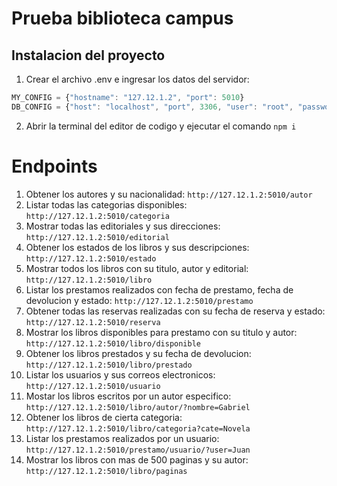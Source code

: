 # Prueba biblioteca campus
## Instalacion del proyecto
1. Crear el archivo .env e ingresar los datos del servidor:
```js
MY_CONFIG = {"hostname": "127.12.1.2", "port": 5010}
DB_CONFIG = {"host": "localhost", "port", 3306, "user": "root", "password": "", "database": "db_campus_bliblioteca"}
```
2. Abrir la terminal del editor de codigo y ejecutar el comando `npm i`
# Endpoints
1. Obtener los autores y su nacionalidad: `http://127.12.1.2:5010/autor`
2. Listar todas las categorias disponibles: `http://127.12.1.2:5010/categoria`
3. Mostrar todas las editoriales y sus direcciones: `http://127.12.1.2:5010/editorial`
4. Obtener los estados de los libros y sus descripciones: `http://127.12.1.2:5010/estado`
5. Mostrar todos los libros con su titulo, autor y editorial: `http://127.12.1.2:5010/libro`
6. Listar los prestamos realizados con fecha de prestamo, fecha de devolucion y estado: `http://127.12.1.2:5010/prestamo`
7. Obtener todas las reservas realizadas con su fecha de reserva y estado: `http://127.12.1.2:5010/reserva`
8. Mostrar los libros disponibles para prestamo con su titulo y autor: `http://127.12.1.2:5010/libro/disponible`
9. Obtener los libros prestados y su fecha de devolucion: `http://127.12.1.2:5010/libro/prestado`
10. Listar los usuarios y sus correos electronicos: `http://127.12.1.2:5010/usuario`
11. Mostar los libros escritos por un autor especifico: `http://127.12.1.2:5010/libro/autor/?nombre=Gabriel`
12. Obtener los libros de cierta categoria: `http://127.12.1.2:5010/libro/categoria?cate=Novela`
13. Listar los prestamos realizados por un usuario: `http://127.12.1.2:5010/prestamo/usuario/?user=Juan`
14. Mostrar los libros con mas de 500 paginas y su autor: `http://127.12.1.2:5010/libro/paginas`